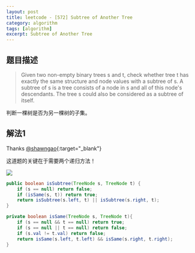 ```yaml
---
layout: post
title: leetcode - [572] Subtree of Another Tree
category: algorithm
tags: [algorithm]
excerpt: Subtree of Another Tree
---
```


## 题目描述  

> Given two non-empty binary trees s and t, check whether tree t has exactly the same structure and node values with a subtree of s. A subtree of s is a tree consists of a node in s and all of this node's descendants. The tree s could also be considered as a subtree of itself.  

判断一棵树是否为另一棵树的子集。  


## 解法1  

Thanks [@shawngao](https://leetcode.com/problems/subtree-of-another-tree/discuss/102724/Java-Solution-tree-traversal){:target="_blank"}  

这道题的关键在于需要两个递归方法！  


![](https://yyc-images.oss-cn-beijing.aliyuncs.com/leetcode_572.png)  


``` java
public boolean isSubtree(TreeNode s, TreeNode t) {
    if (s == null) return false;
    if (isSame(s, t)) return true;
    return isSubtree(s.left, t) || isSubtree(s.right, t);
}

private boolean isSame(TreeNode s, TreeNode t){
    if (s == null && t == null) return true;
    if (s == null || t == null) return false;
    if (s.val != t.val) return false;
    return isSame(s.left, t.left) && isSame(s.right, t.right);
}
```
